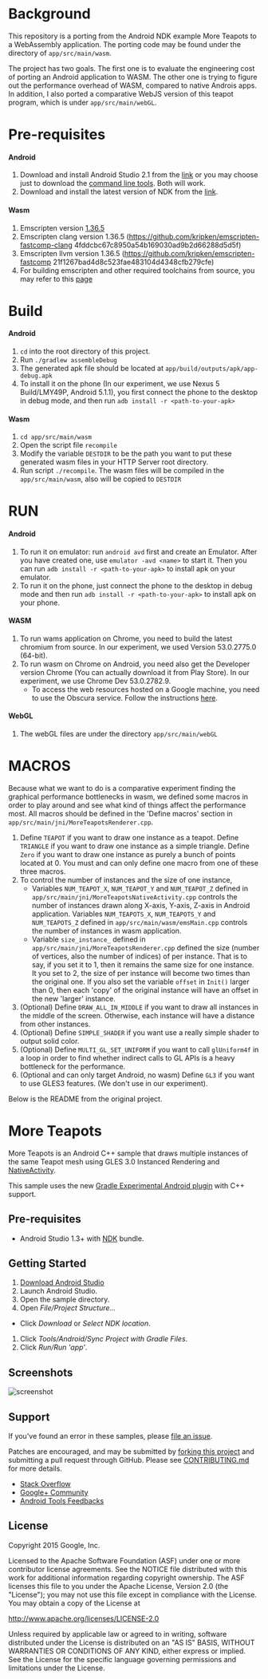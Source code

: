 # Background
This repository is a porting from the Android NDK example More Teapots to a WebAssembly application. The porting code may be found under the directory of `app/src/main/wasm`.

The project has two goals. The first one is to evaluate the engineering cost of porting an Android application to WASM. The other one is trying to figure out the performance overhead of WASM, compared to native Androis apps. In addition, I also ported a comparative WebJS version of this teapot program, which is under `app/src/main/webGL`.

# Pre-requisites
#### Android
1. Download and install Android Studio 2.1 from the [link](https://developer.android.com/studio/index.html) or you may choose just to download the [command line tools](https://developer.android.com/studio/index.html#downloads). Both will work.
2. Download and install the latest version of NDK from the [link](https://developer.android.com/ndk/downloads/index.html).

#### Wasm
1. Emscripten version [1.36.5](https://github.com/kripken/emscripten/tree/incoming)
2. Emscripten clang version 1.36.5 (https://github.com/kripken/emscripten-fastcomp-clang 4fddcbc67c8950a54b169030ad9b2d66288d5d5f)
3. Emscripten llvm version 1.36.5 (https://github.com/kripken/emscripten-fastcomp 21f1267bad4d8c523fae483104d4348cfb279cfe)
4. For building emscripten and other required toolchains from source, you may refer to this [page](http://kripken.github.io/emscripten-site/docs/building_from_source/index.html#installing-from-source)

# Build
#### Android
1. `cd` into the root directory of this project.
2. Run `./gradlew assembleDebug`
3. The generated apk file should be located at `app/build/outputs/apk/app-debug.apk`
4. To install it on the phone (In our experiment, we use Nexus 5 Build/LMY49P, Android 5.1.1), you first
connect the phone to the desktop in debug mode, and then run `adb install -r <path-to-your-apk>`

#### Wasm
1. `cd app/src/main/wasm`
2. Open the script file `recompile`
3. Modify the variable `DESTDIR` to be the path you want to put these generated wasm files in your HTTP Server root directory.
4. Run script `./recompile`. The wasm files will be compiled in the `app/src/main/wasm`, also will be copied to `DESTDIR`

# RUN
#### Android
1. To run it on emulator: run `android avd` first and create an Emulator. After you have created one, use `emulator -avd <name>` to start it. Then you can run `adb install -r <path-to-your-apk>` to install apk on your emulator.
2. To run it on the phone, just connect the phone to the desktop in debug mode and then run `adb install -r <path-to-your-apk>` to install apk on your phone.

#### WASM
1. To run wams application on Chrome, you need to build the latest chromium from source. In our experiment, we used Version 53.0.2775.0 (64-bit).
2. To run wasm on Chrome on Android, you need also get the Developer version Chrome (You can actually download it from Play Store). In our experiment, we use Chrome Dev 53.0.2782.9.
    * To access the web resources hosted on a Google machine, you need to use the Obscura service. Follow the instructions [here](https://sites.google.com/a/google.com/obscura/user-guide/getting-started).

#### WebGL
1. The webGL files are under the directory `app/src/main/webGL`

# MACROS
Because what we want to do is a comparative experiment finding the graphical performance bottlenecks in wasm, we defined some macros in order to play around and see what kind of things affect the performance most.
All macros should be defined in the 'Define macros' section in `app/src/main/jni/MoreTeapotsRenderer.cpp`.

1. Define `TEAPOT` if you want to draw one instance as a teapot. Define `TRIANGLE` if you want to draw one instance as a simple triangle. Define `Zero` if you want to draw one instance as purely a bunch of points located at 0. You must and can only define one macro from one of these three macros.
2. To control the number of instances and the size of one instance,
    * Variables `NUM_TEAPOT_X`, `NUM_TEAPOT_Y` and `NUM_TEAPOT_Z` defined in `app/src/main/jni/MoreTeapotsNativeActivity.cpp` controls the number of instances drawn along X-axis, Y-axis, Z-axis in Android application. Variables `NUM_TEAPOTS_X`, `NUM_TEAPOTS_Y` and `NUM_TEAPOTS_Z` defined in `app/src/main/wasm/emsMain.cpp` controls the number of instances in wasm application.
    * Variable `size_instance_` defined in `app/src/main/jni/MoreTeapotsRenderer.cpp` defined the size (number of vertices, also the number of indices) of per instance. That is to say, if you set it to 1, then it remains the same size for one instance. It you set to 2, the size of per instance will become two times than the original one. If you also set the variable `offset` in `Init()` larger than 0, then each 'copy' of the original instance will have an offset in the new 'larger' instance. 
3. (Optional) Define `DRAW_ALL_IN_MIDDLE` if you want to draw all instances in the middle of the screen. Otherwise, each instance will have a distance from other instances.
4. (Optional) Define `SIMPLE_SHADER` if you want use a really simple shader to output solid color.
5. (Optional) Define `MULTI_GL_SET_UNIFORM` if you want to call `glUniform4f` in a loop in order to find whether indirect calls to GL APIs is a heavy bottleneck for the performance.
6. (Optional and can only target Android, no wasm) Define `GL3` if you want to use GLES3 features. (We don't use in our experiment).

Below is the README from the original project.

More Teapots
============
More Teapots is an Android C++ sample that draws multiple instances of the same Teapot mesh using GLES 3.0 Instanced Rendering and [NativeActivity](http://developer.android.com/reference/android/app/NativeActivity.html).

This sample uses the new [Gradle Experimental Android plugin](http://tools.android.com/tech-docs/new-build-system/gradle-experimental) with C++ support.

Pre-requisites
--------------
- Android Studio 1.3+ with [NDK](https://developer.android.com/ndk/) bundle.

Getting Started
---------------
1. [Download Android Studio](http://developer.android.com/sdk/index.html)
1. Launch Android Studio.
1. Open the sample directory.
1. Open *File/Project Structure...*
  - Click *Download* or *Select NDK location*.
1. Click *Tools/Android/Sync Project with Gradle Files*.
1. Click *Run/Run 'app'*.

Screenshots
-----------
![screenshot](screenshot.png)

Support
-------
If you've found an error in these samples, please [file an issue](https://github.com/googlesamples/android-ndk/issues/new).

Patches are encouraged, and may be submitted by [forking this project](https://github.com/googlesamples/android-ndk/fork) and
submitting a pull request through GitHub. Please see [CONTRIBUTING.md](../CONTRIBUTING.md) for more details.

- [Stack Overflow](http://stackoverflow.com/questions/tagged/android-ndk)
- [Google+ Community](https://plus.google.com/communities/105153134372062985968)
- [Android Tools Feedbacks](http://tools.android.com/feedback)

License
-------
Copyright 2015 Google, Inc.

Licensed to the Apache Software Foundation (ASF) under one or more contributor
license agreements.  See the NOTICE file distributed with this work for
additional information regarding copyright ownership.  The ASF licenses this
file to you under the Apache License, Version 2.0 (the "License"); you may not
use this file except in compliance with the License.  You may obtain a copy of
the License at

  http://www.apache.org/licenses/LICENSE-2.0

Unless required by applicable law or agreed to in writing, software
distributed under the License is distributed on an "AS IS" BASIS, WITHOUT
WARRANTIES OR CONDITIONS OF ANY KIND, either express or implied.  See the
License for the specific language governing permissions and limitations under
the License.
